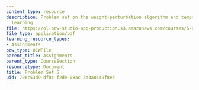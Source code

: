 ```yaml
---
content_type: resource
description: Problem set on the weight-perturbation algorithm and temporal difference
  learning.
file: https://ol-ocw-studio-app-production.s3.amazonaws.com/courses/6-832-underactuated-robotics-spring-2009/706c53d9df0cf2de08ac3a3a0149f8ec_MIT6_832s09_pset05.pdf
file_type: application/pdf
learning_resource_types:
- Assignments
ocw_type: OCWFile
parent_title: Assignments
parent_type: CourseSection
resourcetype: Document
title: Problem Set 5
uid: 706c53d9-df0c-f2de-08ac-3a3a0149f8ec
---
```


